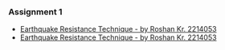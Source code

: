 ### Assignment 1

- [Earthquake Resistance Technique - by Roshan Kr. 2214053](pdf/Earthquake_Resistance_Technique.pdf)
- [Earthquake Resistance Technique - by Roshan Kr. 2214053](pdf/Earthquake_Resistance_Technique.pdf)
